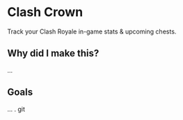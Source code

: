 # Clash Crown

Track your Clash Royale in-game stats & upcoming chests.

## Why did I make this?

...

## Goals

... .
git
